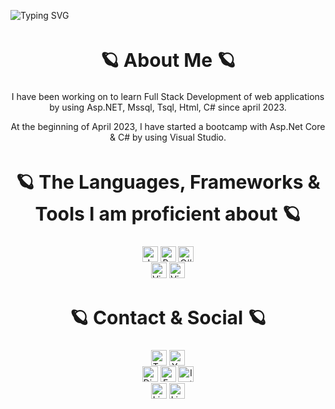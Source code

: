 ![Typing SVG](https://readme-typing-svg.demolab.com?font=Consolas&duration=3000&pause=750&center=true&vCenter=true&multiline=true&repeat=true&width=1200&height=100&lines=Hi!;I+am+Furkan+TURAL.;I+am+a+student+from+Turkey.)

<div align = "center">
	<h1 style = "font-size: 30px">🪐 About Me 🪐</h>
</div>
<div align = "center">
	<p>I have been working on to learn Full Stack Development of web applications by using Asp.NET, Mssql, Tsql, Html, C# since april 2023.</p>
	<p>At the beginning of April 2023, I have started a bootcamp with Asp.Net Core & C# by using Visual Studio.</p>
</div>

<div align = "center">
	<h1 style = "font-size: 30px">🪐 The Languages, Frameworks & Tools I am proficient about 🪐</h1>
</div>
<div align = "center">
	<a target = "_blank"><img alt = "Java" src = "https://img.shields.io/badge/-Java-3776AB?style=flat-square&logo=oracle&logoColor=white" align = "middle" height = "25"></a>
	<a target = "_blank"><img alt = "Python" src = "https://img.shields.io/badge/-python-3776AB?style=flat-square&logo=Python&logoColor=white" align = "middle" height = "25"></a>
	<a target = "_blank"><img alt = "C#" src = "https://img.shields.io/badge/-C%23-3776AB?style=flat-square&logo=c-sharp&logoColor=white" align = "middle" height = "25"></a>
</div>
<div align = "center">
	<a target = "_blank"><img alt = "Visual Studio" src = "https://img.shields.io/badge/-Visual%20Studio-3776AB?style=flat-square&logo=visual-studio&logoColor=white" align = "middle" height = "25"></a>
	<a target = "_blank"><img alt = "Visual Studio Code" src = "https://img.shields.io/badge/-Visual%20Studio%20Code-3776AB?style=flat-square&logo=visual-studio-code&logoColor=white" align = "middle" height = "25"></a>
</div>

<div align = "center">
	<h1 style = "font-size: 30px">🪐 Contact & Social 🪐</h1>
</div>
<div align = "center">
	<a href = "https://www.twitch.tv/deofhell" target = "_blank"><img alt = "Twitch" src = "https://img.shields.io/badge/-Twitch-3776AB?style=flat-square&logo=twitch&logoColor=white" align = "middle" height = "25"></a>
	<a href = "https://www.youtube.com/@headclef" target = "_blank"><img alt = "Youtube" src = "https://img.shields.io/badge/-Youtube-3776AB?style=flat-square&logo=youtube&logoColor=white" align = "middle" height = "25"></a>
</div>
<div align = "center">
	<a target = "_blank"><img alt = "Discord" src = "https://img.shields.io/badge/-headclef%239871-3776AB?style=flat-square&logo=discord&logoColor=white" align = "middle" height = "25"></a>
	<a href = "https://www.facebook.com/headcleFT/" target = "_blank"><img alt = "Facebook" src = "https://img.shields.io/badge/-Facebook-3776AB?style=flat-square&logo=facebook&logoColor=white" align = "middle" height = "25"></a>
	<a href = "https://www.instagram.com/headclef/" target = "_blank"><img alt = "Instagram" src = "https://img.shields.io/badge/-Instagram-3776AB?style=flat-square&logo=instagram&logoColor=white" align = "middle" height = "25"></a>
</div>
<div align = "center">
	<a href = "https://www.linkedin.com/in/furkantural" target = "_blank"><img alt = "LinkedIn" src = "https://img.shields.io/badge/-LinkedIn-3776AB?style=flat-square&logo=Linkedin&logoColor=white" align = "middle" height = "25"></a>
	<a target = "_blank"><img alt = "LinkedIn" src= "https://img.shields.io/badge/-furkanturalofficial@outlook.com-3776AB?style=flat-square&logo=microsoft-outlook&logoColor=white" align = "middle" height = "25"></a>
</div>

<!-- style = "border-style: solid; border-width: 10px; border-color: #3776ab; border-radius: 20px" -->
